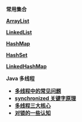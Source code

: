 <b>常用集合</b>

<a href="https://github.com/JacksonHuang2019/MyNote/blob/master/ArrayList.md"><b>ArrayList</b></a>

<a href="https://github.com/JacksonHuang2019/MyNote/blob/master/LinkedList%20.md"><b>LinkedList</b></a>


<a href="https://github.com/JacksonHuang2019/MyNote/blob/master/ArrayList.md"><b>HashMap</b></a>

<a href="https://github.com/JacksonHuang2019/MyNote/blob/master/ArrayList.md"><b>HashSet</b></a>

<a href="https://github.com/JacksonHuang2019/MyNote/blob/master/ArrayList.md"><b>LinkedHashMap</b></a>

<b>Java 多线程</b>

* <a href="https://github.com/JacksonHuang2019/MyNote/blob/master/Java%E5%9F%BA%E7%A1%80/%E5%A4%9A%E7%BA%BF%E7%A8%8B%E4%B8%AD%E7%9A%84%E5%B8%B8%E8%A7%81%E9%97%AE%E9%A2%98.md"><b>多线程中的常见问题</b></a>
* <a href="https://github.com/JacksonHuang2019/MyNote/blob/master/Java%E5%9F%BA%E7%A1%80/synchronized%20%E5%85%B3%E9%94%AE%E5%AD%97%E5%8E%9F%E7%90%86.md"><b>synchronized 关键字原理</b></a>
* <a href="https://github.com/JacksonHuang2019/MyNote/blob/master/Java%E5%9F%BA%E7%A1%80/Java%20%E5%A4%9A%E7%BA%BF%E7%A8%8B%E4%B8%89%E5%A4%A7%E6%A0%B8%E5%BF%83.md"><b>多线程三大核心</b></a>
* <a href="https://github.com/JacksonHuang2019/MyNote/blob/master/Java%E5%9F%BA%E7%A1%80/Java%20%E5%A4%9A%E7%BA%BF%E7%A8%8B%E4%B8%89%E5%A4%A7%E6%A0%B8%E5%BF%83.md"><b>对锁的一些认知</b></a>
